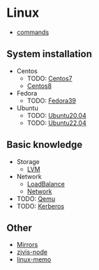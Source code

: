# Linux
* [commands](commands.md)

## System installation
* Centos
  + TODO: [Centos7](install/centos/7/README.md)
  + [Centos8](install/centos/8/README.md)
* Fedora
  + TODO: [Fedora39](install/fedora/39/README.md)
* Ubuntu
  + TODO: [Ubuntu20.04](install/ubuntu/20.04/README.md)
  + TODO: [Ubuntu22.04](install/ubuntu/22.04/README.md)

## Basic knowledge
* Storage
  + [LVM](basic/lvm/README.md)
* Network
  + [LoadBalance](basic/load_balance.md)
  + [Network](network/README.md)
* TODO: [Qemu](qemu/README.md)
* TODO: [Kerberos](basic/kerberos.md)

## Other
* [Mirrors](mirrors/README.md)
* [zjvis-node](other/zjvis-node.md)
* [linux-memo](other/linux-memo.md)
